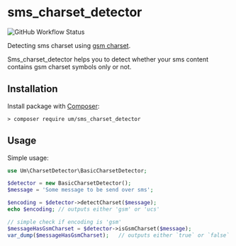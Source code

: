 # sms_charset_detector

![GitHub Workflow Status](https://img.shields.io/github/workflow/status/u-mulder/sms_charset_detector/base-test-suite?style=flat-square)

Detecting sms charset using [gsm charset](https://en.wikipedia.org/wiki/GSM_03.38).

Sms_charset_detector helps you to detect whether your sms content contains gsm charset symbols only or not.

## Installation

Install package with [Composer](https://getcomposer.org/):

```
> composer require um/sms_charset_detector
```

## Usage

Simple usage:

```php
use Um\CharsetDetector\BasicCharsetDetector;

$detector = new BasicCharsetDetector();
$message = 'Some message to be send over sms';

$encoding = $detector->detectCharset($message);
echo $encoding;	// outputs either 'gsm' or 'ucs'

// simple check if encoding is 'gsm'
$messageHasGsmCharset = $detector->isGsmCharset($message);
var_dump($messageHasGsmCharset);   // outputs either `true` or `false`
```
